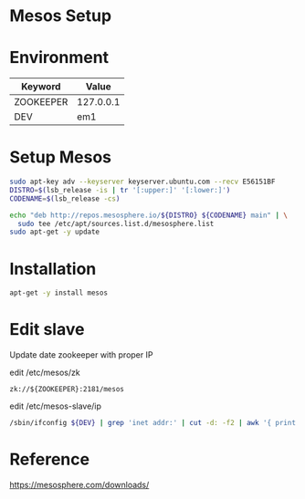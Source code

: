 # Mesos Setup

# Environment

Keyword | Value
----    | -----
ZOOKEEPER | 127.0.0.1
DEV	| em1

# Setup Mesos

~~~bash
sudo apt-key adv --keyserver keyserver.ubuntu.com --recv E56151BF
DISTRO=$(lsb_release -is | tr '[:upper:]' '[:lower:]')
CODENAME=$(lsb_release -cs)

echo "deb http://repos.mesosphere.io/${DISTRO} ${CODENAME} main" | \
  sudo tee /etc/apt/sources.list.d/mesosphere.list
sudo apt-get -y update
~~~

# Installation

~~~bash
apt-get -y install mesos
~~~

# Edit slave

Update date zookeeper with proper IP

edit /etc/mesos/zk

~~~text
zk://${ZOOKEEPER}:2181/mesos
~~~

edit /etc/mesos-slave/ip

~~~bash
/sbin/ifconfig ${DEV} | grep 'inet addr:' | cut -d: -f2 | awk '{ print $1}' > /etc/mesos-slave/ip
~~~
# Reference

https://mesosphere.com/downloads/
